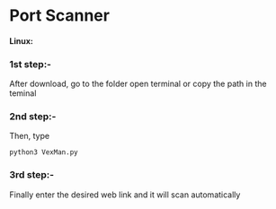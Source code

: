 # Port Scanner

#### Linux:

### 1st step:- 
After download, go to the folder open terminal or copy the path in the teminal

### 2nd step:- 
Then, type 

```python3 VexMan.py```

### 3rd step:-
Finally enter the desired web link and it will scan automatically 
